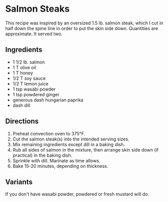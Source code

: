 # Salmon Steaks

This recipe was inspired by an oversized 1.5 lb. salmon steak, which I cut in half down the spine line in order to put the skin side down.  Quantities are approximate.  It served two.

## Ingredients

* 1 1/2 lb. salmon
* 1 T olive oil
* 1 T honey
* 1/2 T soy sauce
* 1/2 T lemon juice
* 1 tsp wasabi powder
* 1 tsp powdered ginger
* generous dash hungarian paprika
* dash dill

## Directions

1. Preheat convection oven to 375°F.
2. Cut the salmon steak(s) into the intended serving sizes.
2. Mix remaining ingredients except dill in a baking dish.
3. Rub all sides of salmon in the mixture, then arrange skin side down (if practical) in the baking dish.
4. Sprinkle with dill.  Marinate as time allows.
5. Bake 15-20 minutes, depending on thickness.

## Variants

If you don't have wasabi powder, powdered or fresh mustard will do.
